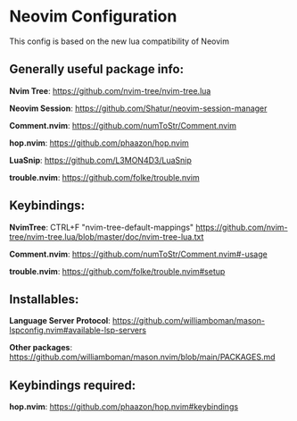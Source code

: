 # Neovim Configuration
This config is based on the new lua compatibility of Neovim

## Generally useful package info:
**Nvim Tree**:
https://github.com/nvim-tree/nvim-tree.lua

**Neovim Session**:
https://github.com/Shatur/neovim-session-manager

**Comment.nvim**:
https://github.com/numToStr/Comment.nvim

**hop.nvim**:
https://github.com/phaazon/hop.nvim

**LuaSnip**:
https://github.com/L3MON4D3/LuaSnip

**trouble.nvim**:
https://github.com/folke/trouble.nvim


## Keybindings:
**NvimTree**:
CTRL+F "nvim-tree-default-mappings"
https://github.com/nvim-tree/nvim-tree.lua/blob/master/doc/nvim-tree-lua.txt

**Comment.nvim**:
https://github.com/numToStr/Comment.nvim#-usage

**trouble.nvim**:
https://github.com/folke/trouble.nvim#setup


## Installables:
**Language Server Protocol**:
https://github.com/williamboman/mason-lspconfig.nvim#available-lsp-servers

**Other packages**:
https://github.com/williamboman/mason.nvim/blob/main/PACKAGES.md 


## Keybindings required:
**hop.nvim**:
https://github.com/phaazon/hop.nvim#keybindings
